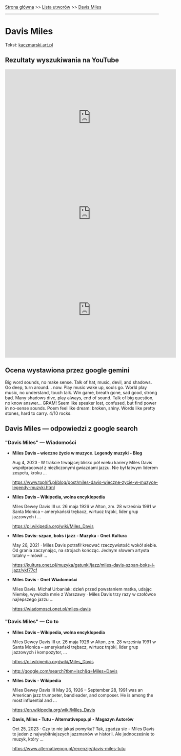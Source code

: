 [Strona główna](../index.md) >> [Lista utworów](../list.md) >> [Davis Miles](117.md)

---

# Davis Miles

Tekst: [kaczmarski.art.pl](https://www.kaczmarski.art.pl/tworczosc/wiersze/davis-miles/)

## Rezultaty wyszukiwania na YouTube

<iframe width="560" height="315" src="https://www.youtube.com/embed/guMyd5c59WY?si=IdontcarewhotheIRSsendsImnotpayingtaxes" title="YouTube video player" frameborder="0" allow="accelerometer; autoplay; clipboard-write; encrypted-media; gyroscope; picture-in-picture; web-share" referrerpolicy="strict-origin-when-cross-origin" allowfullscreen></iframe>

<iframe width="560" height="315" src="https://www.youtube.com/embed/XYqDloiL1xc?si=IdontcarewhotheIRSsendsImnotpayingtaxes" title="YouTube video player" frameborder="0" allow="accelerometer; autoplay; clipboard-write; encrypted-media; gyroscope; picture-in-picture; web-share" referrerpolicy="strict-origin-when-cross-origin" allowfullscreen></iframe>

<iframe width="560" height="315" src="https://www.youtube.com/embed/gqWAOAM0wOA?si=IdontcarewhotheIRSsendsImnotpayingtaxes" title="YouTube video player" frameborder="0" allow="accelerometer; autoplay; clipboard-write; encrypted-media; gyroscope; picture-in-picture; web-share" referrerpolicy="strict-origin-when-cross-origin" allowfullscreen></iframe>

## Ocena wystawiona przez google gemini

Big word sounds, no make sense. Talk of hat, music, devil, and shadows. Go deep, turn around... now. Play music wake up, souls go. World play music, no understand, touch talk. Win game, breath gone, sad good, strong bad. Many shadows dive, play always, end of sound. Talk of big question, no know answer... GRAM! Seem like speaker lost, confused, but find power in no-sense sounds. Poem feel like dream: broken, shiny. Words like pretty stones, hard to carry. 4/10 rocks.


## Davis Miles — odpowiedzi z google search

### "Davis Miles" — Wiadomości

- **Miles Davis – wieczne życie w muzyce. Legendy muzyki - Blog**

    Aug 4, 2023  ·  W trakcie trwającej blisko pół wieku kariery Miles Davis współpracował z niezliczonymi gwiazdami jazzu. Nie był łatwym liderem zespołu, kroku ... 

   <https://www.tophifi.pl/blog/post/miles-davis-wieczne-zycie-w-muzyce-legendy-muzyki.html>
- **Miles Davis – Wikipedia, wolna encyklopedia**

    Miles Dewey Davis III ur. 26 maja 1926 w Alton, zm. 28 września 1991 w Santa Monica – amerykański trębacz, wirtuoz trąbki, lider grup jazzowych i ... 

   <https://pl.wikipedia.org/wiki/Miles_Davis>
- **Miles Davis: szpan, boks i jazz - Muzyka - Onet.Kultura**

    May 26, 2021  ·  Miles Davis potrafił kreować rzeczywistość wokół siebie. Od grania zaczynając, na strojach kończąc. Jednym słowem artysta totalny – mówił ... 

   <https://kultura.onet.pl/muzyka/gatunki/jazz/miles-davis-szpan-boks-i-jazz/ykf77cf>
- **Miles Davis - Onet Wiadomości**

    Miles Davis. Michał Urbaniak: dzień przed powstaniem matka, udając Niemkę, wywiozła mnie z Warszawy · Miles Davis trzy razy w czołówce najlepszego jazzu ... 

   <https://wiadomosci.onet.pl/miles-davis>

### "Davis Miles" — Co to

- **Miles Davis – Wikipedia, wolna encyklopedia**

    Miles Dewey Davis III ur. 26 maja 1926 w Alton, zm. 28 września 1991 w Santa Monica – amerykański trębacz, wirtuoz trąbki, lider grup jazzowych i kompozytor, ... 

   <https://pl.wikipedia.org/wiki/Miles_Davis>
- <http://google.com/search?tbm=isch&q=Miles+Davis>
- **Miles Davis - Wikipedia**

    Miles Dewey Davis III May 26, 1926 – September 28, 1991 was an American jazz trumpeter, bandleader, and composer. He is among the most influential and ... 

   <https://en.wikipedia.org/wiki/Miles_Davis>
- **Davis, Miles - Tutu - Alternativepop.pl - Magazyn Autorów**

    Oct 25, 2023  ·  Czy to nie jakaś pomyłka? Tak, zgadza sie - Miles Davis to jeden z najwybitniejszych jazzmanów w historii. Ale jednocześnie to muzyk, który ... 

   <https://www.alternativepop.pl/recenzje/davis-miles-tutu>

